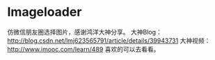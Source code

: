 # Imageloader
仿微信朋友圈选择图片，感谢鸿洋大神分享。
大神Blog：http://blog.csdn.net/lmj623565791/article/details/39943731
大神视频：http://www.imooc.com/learn/489
喜欢的可以去看看。
